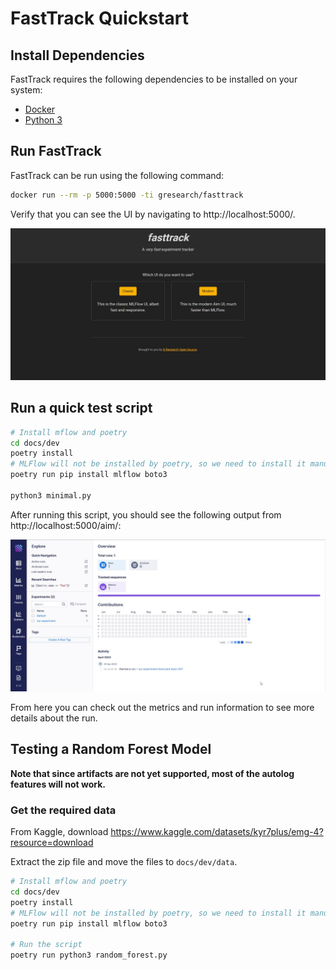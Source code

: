 # FastTrack Quickstart

## Install Dependencies

FastTrack requires the following dependencies to be installed on your system:

- [Docker](https://docs.docker.com/get-docker/)
- [Python 3](https://www.python.org/downloads/)

## Run FastTrack

FastTrack can be run using the following command:

```bash
docker run --rm -p 5000:5000 -ti gresearch/fasttrack
```

Verify that you can see the UI by navigating to http://localhost:5000/.

![FastTrack UI](images/main_ui.jpg)

## Run a quick test script

```bash
# Install mflow and poetry
cd docs/dev
poetry install
# MLFlow will not be installed by poetry, so we need to install it manually
poetry run pip install mlflow boto3

python3 minimal.py
```

After running this script, you should see the following output from http://localhost:5000/aim/:

![FastTrack UI](images/runs_ui.jpg)

From here you can check out the metrics and run information to see more details about the run.

## Testing a Random Forest Model

**Note that since artifacts are not yet supported, most of the autolog features will not work.**

### Get the required data

From Kaggle, download https://www.kaggle.com/datasets/kyr7plus/emg-4?resource=download

Extract the zip file and move the files to `docs/dev/data`.

```bash
# Install mflow and poetry
cd docs/dev
poetry install
# MLFlow will not be installed by poetry, so we need to install it manually
poetry run pip install mlflow boto3

# Run the script
poetry run python3 random_forest.py
```

